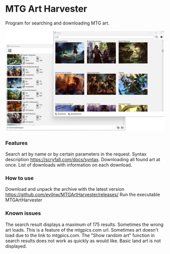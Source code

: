 # MTG Art Harvester

Program for searching and downloading MTG art.

![](screenshot.webp)

### Features

Search art by name or by certain parameters in the request. Syntax description https://scryfall.com/docs/syntax.
Downloading all found art at once.
List of downloads with information on each download.

### How to use
Download and unpack the archive with the latest version https://github.com/evilnw/MTGArtHarvester/releases/
Run the executable MTGArtHarvester

### Known issues

The search result displays a maximum of 175 results.
Sometimes the wrong art loads. This is a feature of the mtgpics.com url.
Sometimes art doesn't load due to the link to mtgpics.com.
The "Show random art" function in search results does not work as quickly as would like.
Basic land art is not displayed.